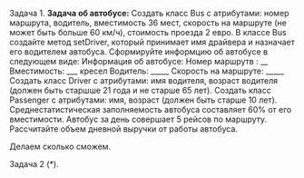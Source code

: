 Задача 1.
**Задача об автобусе:**
  Создать класс Bus с атрибутами: номер маршрута, водитель, вместимость 36 мест, скорость на маршруте
  (не может быть больше 60 км/ч), стоимость проезда 2 евро. В классе Bus создайте метод setDriver,
  который принимает имя драйвера и назначает его водителем автобуса.
  Сформируйте информцию об автобусе в следующем виде:
  Информация об автобусе:
  Номер маршрутв : __
  Вместимость: ___ кресел
  Водитель: _____
  Скорость на маршруте: _____
  Создать класс Driver с атрибутами: имя водителя, возраст водителя (должен быть старшше 21 года и
  не старше 65 лет).
  Создать класс Passenger с атрибутами: имя, возраст (должен быть старше 10 лет).
  Среднестатистическая заполняемость автобуса составляет 60% от его вместимости.
  Автобус за день совершает 5 рейсов по маршруту. Рассчитайте объем дневной выручки от работы
  автобуса.

Делаем сколько сможем.

Задача 2 (*).





